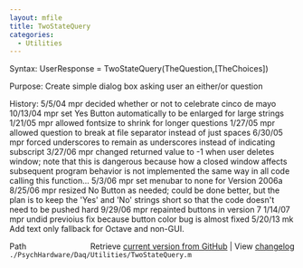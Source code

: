 ```yaml
---
layout: mfile
title: TwoStateQuery
categories:
  - Utilities
---
```


 Syntax: UserResponse = TwoStateQuery\(TheQuestion,\[TheChoices\]\)

 Purpose: Create simple dialog box asking user an either/or question

 History: 5/5/04        mpr     decided whether or not to celebrate cinco de mayo
                     10/13/04   mpr     set Yes Button automatically to be enlarged for large
                           strings
                        1/21/05 mpr     allowed fontsize to shrink for longer questions
                      1/27/05   mpr     allowed question to break at file separator instead of
                           just spaces
                        6/30/05 mpr     forced underscores to remain as underscores instead of
                           indicating subscript
                        3/27/06 mpr     changed returned value to \-1 when user deletes window;
                           note that this is dangerous because how a closed
                           window affects subsequent program behavior is not
                           implemented the same way in all code calling this
                           function...
           5/3/06  mpr   set menubar to none for Version 2006a
           8/25/06 mpr   resized No Button as needed; could be done better, but
                           the plan is to keep the 'Yes' and 'No' strings short
                           so that the code doesn't need to be pushed hard
           9/29/06 mpr   repainted buttons in version 7
           1/14/07 mpr   undid previoius fix because button color bug is almost
                             fixed
          5/20/13    mk Add text only fallback for Octave and non\-GUI.


<div class="code_header" style="text-align:right;">
  <span style="float:left;">Path&nbsp;&nbsp;</span> <span class="counter">Retrieve <a href=
  "https://raw.github.com/Psychtoolbox-3/Psychtoolbox-3/beta/./PsychHardware/Daq/Utilities/TwoStateQuery.m">current version from GitHub</a> | View <a href=
  "https://github.com/Psychtoolbox-3/Psychtoolbox-3/commits/beta/./PsychHardware/Daq/Utilities/TwoStateQuery.m">changelog</a></span>
</div>
<div class="code">
  <code>./PsychHardware/Daq/Utilities/TwoStateQuery.m</code>
</div>
